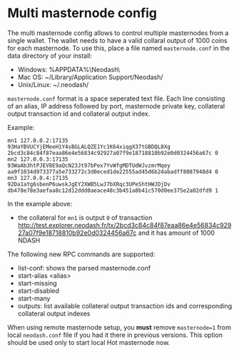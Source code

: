 Multi masternode config
=======================

The multi masternode config allows to control multiple masternodes from a single wallet. The wallet needs to have a valid collaral output of 1000 coins for each masternode. To use this, place a file named `masternode.conf` in the data directory of your install:
 * Windows: %APPDATA%\Neodash\
 * Mac OS: ~/Library/Application Support/Neodash/
 * Unix/Linux: ~/.neodash/

`masternode.conf` format is a space seperated text file. Each line consisting of an alias, IP address followed by port, masternode private key, collateral output transaction id and collateral output index.

Example:
```
mn1 127.0.0.2:17135 93HaYBVUCYjEMeeH1Y4sBGLALQZE1Yc1K64xiqgX37tGBDQL8Xg 2bcd3c84c84f87eaa86e4e56834c92927a07f9e18718810b92e0d0324456a67c 0
mn2 127.0.0.3:17135 93WaAb3htPJEV8E9aQcN23Jt97bPex7YvWfgMDTUdWJvzmrMqey aa9f1034d973377a5e733272c3d0eced1de22555ad45d6b24abadff8087948d4 0
mn3 127.0.0.4:17135 92Da1aYg6sbenP6uwskJgEY2XWB5LwJ7bXRqc3UPeShtHWJDjDv db478e78e3aefaa8c12d12ddd0aeace48c3b451a8b41c570d0ee375e2a02dfd9 1
```

In the example above:
* the collateral for `mn1` is output `0` of transaction http://test.explorer.neodash.fr/tx/2bcd3c84c84f87eaa86e4e56834c92927a07f9e18718810b92e0d0324456a67c and it has amount of 1000 NDASH


The following new RPC commands are supported:
* list-conf: shows the parsed masternode.conf
* start-alias \<alias\>
* start-missing
* start-disabled
* start-many
* outputs: list available collateral output transaction ids and corresponding collateral output indexes

When using remote masternode setup, you **must** remove `masternode=1` from local `neodash.conf` file if you had it there in previous versions. This option should be used only to start local Hot masternode now.
